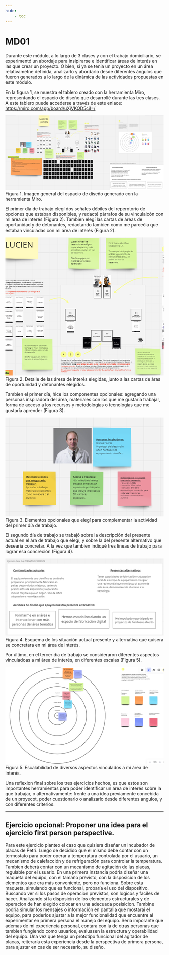 ```yaml
---
hide:
    - toc
---
```


# MD01

Durante este módulo, a lo largo de 3 clases y con el trabajo domiciliario, se experimentó un abordaje para insipirarse e identificar áreas de interés en las que crear un proyecto. O bien, si ya se tenia un proyecto en un área relativametne definida, analizarlo y abordarlo desde diferentes ángulos que fueron generados a lo largo de la dinámica de las actividades propuestas en este módulo. 

En la figura 1, se muestra el tablero creado con la herramienta Miro, representando el espacio de diseño que desarrollé durante las tres clases. A este tablero puede accederse a través de este enlace: https://miro.com/app/board/uXjVKQD5ciI=/

![](../images/MD01/miro_general.png)
 Figura 1. Imagen general del espacio de diseño generado con la herramienta Miro. 



El primer día de trabajo elegí dos señales débiles del reperotorio de opciones que estaban disponibles, y redacté párrafos de su vinculaicón con mi área de interés (Figura 2). Tambien elegí las cartas de áreas de oportunidad y de detonantes, redactando tambien como me parcećia que estaban vinculadas con mi área de interés (Figura 2). 


![](../images/MD01/miro_parte1.png)
Figura 2. Detalle de las áresa de interés elegidas, junto a las cartas de áras de oportunidad y detonantes elegidos. 


Tambien el primer día, hice los componentes opcionales: agregando una personas inspiradora del área, materiales con los que me gustaría trabajar, forma de acceso a los recursos y metodologías o tecnologías que me gustaría aprender (Figura 3). 


![](../images/MD01/miro_parte2.png)
Figura 3. Elementos opcionales que elegí para complementar la actividad del primer día de trabajo. 


El segundo día de trabajo se trabajó sobre la descripción del presente actual en el ára de trabajo que elegí, y sobre la del presente alternativo que desearia concretar. A la vez que tambien indiqué tres líneas de trabajo para lograr esa concreción (Figura 4). 


![](../images/MD01/miro_parte3.png)
Figura 4. Esquema de los situación actual presente y alternativa que quisera se concretara en mi área de interés. 

Por último, en el tercer día de trabajo se consideraron diferentes aspectos vinculadoas a mi área de interés, en diferentes escalas (Figura 5).


![](../images/MD01/miro_parte4.png)
Figura 5. Escalabilidad de diversos aspectos vinculados a mi área de interés. 

Una reflexion final sobre los tres ejercicios hechos, es que estos son importantes herramientas para poder identificar un área de interés sobre la que trabajar, o alternativamente: frente a una idea previamente concebida de un proyecot, poder cuestionarlo o analizarlo desde diferentes angulos, y con diferentes criterios. 


--------------------------------------------------------------------------------------
Ejercicio opcional: Proponer una idea para el ejercicio first person perspective. 
--------------------------------------------------------------------------------------

Para este ejercicio planteo el caso que quisiera diseñar un incubador de placas de Petri. Luego de decidido que el mismo debe contar con un termostato para poder operar a temperatura controlada por el usuario, un mecanismo de calefacción y de refrigeración para controlar la temperatura. Tambien deberá contar con un mecanismo de agitación de las placas, regulable por el usuario. 
En una primera instancia podria diseñar una maqueta del equipo, con el tamaño previsto, con la disposicion de los elementos que cra más conveniente, pero no funciona. Sobre esta maqueta, simulando que es funcional, probaría el uso del dispositivo. Buscando ver si los pasos de operacion previstos, son logicos y faciles de hacer. Analizando si la disposicin de los elementos estructurales y de operacion de han elegido colocar en una adecuada posisicion. Tambine podria simular los mensajes o información en pantalla que mostarai el equipo, para poderlos ajustar a la mejor funcionalidad que encuentre al experimentar en primera persona el manejo del equipo. 
Seria imporante que ademas de mi experiencia personal, contara con la de otras personas que tambien fungiendo como usuarios, evaluasen la estructura y operabilidad del equipo. 
Una vez que tenga un prototipo funcional del agitador de placas, reiteraría esta experiencia desde la perspectiva de primera persona, para ajustar en cas de ser necesario, su diseño. 


